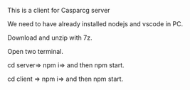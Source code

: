 This is a client for Casparcg server

We need to have already installed nodejs and vscode in PC.

Download and unzip with 7z.

Open two terminal.

cd server=> npm i=> and then npm start.

cd client => npm i=> and then npm start.